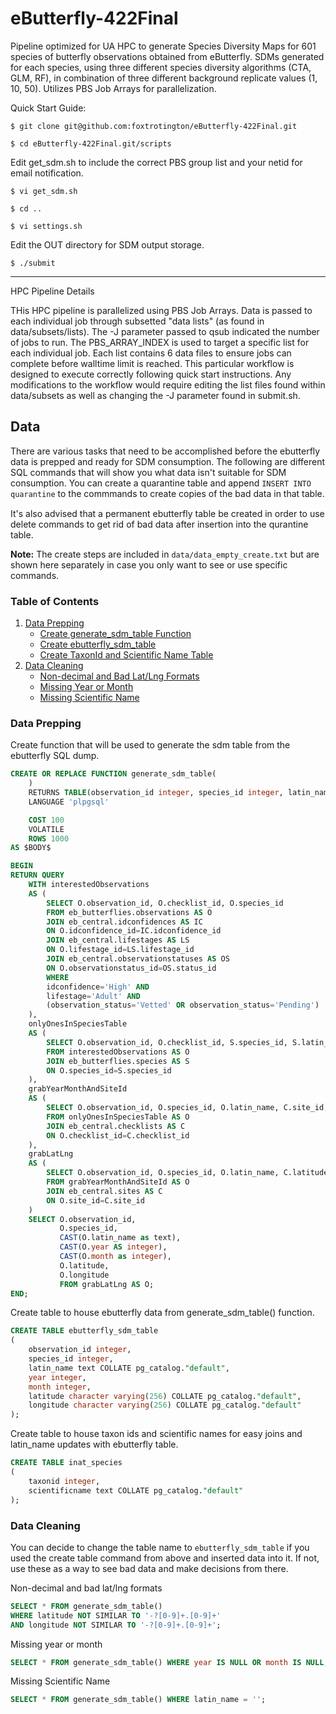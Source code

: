 # eButterfly-422Final

Pipeline optimized for UA HPC to generate Species Diversity Maps for 601 species of butterfly observations obtained from eButterfly. SDMs generated for each species, using three different species diversity algorithms (CTA, GLM, RF), in combination of three different background replicate values (1, 10, 50). Utilizes PBS Job Arrays for parallelization. 

Quick Start Guide:

    $ git clone git@github.com:foxtrotington/eButterfly-422Final.git

    $ cd eButterfly-422Final.git/scripts

Edit get_sdm.sh to include the correct PBS group list and your netid for email notification.

    $ vi get_sdm.sh

    $ cd ..

    $ vi settings.sh

Edit the OUT directory for SDM output storage. 

    $ ./submit

-------------------------------------------------------------------------------------------------------

HPC Pipeline Details

THis HPC pipeline is parallelized using PBS Job Arrays. Data is passed to each individual job through subsetted "data lists" (as found in data/subsets/lists). The -J parameter passed to qsub indicated the number of jobs to run. The PBS_ARRAY_INDEX is used to target a specific list for each individual job. Each list contains 6 data files to ensure jobs can complete before walltime limit is reached. This particular workflow is designed to execute correctly following quick start instructions. Any modifications to the workflow would require editing the list files found within data/subsets as well as changing the -J parameter found in submit.sh.

## Data

<p>There are various tasks that need to be accomplished before the ebutterfly data is prepped and ready for SDM consumption. The following are different SQL commands that will show you what data isn't suitable for SDM consumption. You can create a quarantine table and append <code>INSERT INTO quarantine</code> to the commmands to create copies of the bad data in that table.</p>

<p style="margin-top: 15px;">It's also advised that a permanent ebutterfly table be created in order to use delete commands to get rid of bad data after insertion into the qurantine table.</p>

**Note:** The create steps are included in `data/data_empty_create.txt` but are shown here separately in case you only want to see or use specific commands.

### Table of Contents
<ol>
	<li>
    	<a href="#data-prep">Data Prepping</a>
    	<ul>
            <li><a href="#create-sdm-funct">Create generate_sdm_table Function</a></li>
	        <li><a href="#create-ebutterfly">Create ebutterfly_sdm_table</a></li>
	        <li><a href="#create-taxon_sciname-table">Create TaxonId and Scientific Name Table</a></li>
    	</ul>
    </li>
    <li>
    	<a href="#data-cleaning">Data Cleaning</a>
        <ul>
            <li><a href="#bad-lat_lng">Non-decimal and Bad Lat/Lng Formats</a></li>
	        <li><a href="#missing-year_month">Missing Year or Month</a></li>
	        <li><a href="#missing-sciname">Missing Scientific Name</a></li>
        </ul>
    </li>
</ol>

### Data Prepping
<p id="create-sdm-funct">Create function that will be used to generate the sdm table from the ebutterfly SQL dump.</p>

```sql
CREATE OR REPLACE FUNCTION generate_sdm_table(
	)
    RETURNS TABLE(observation_id integer, species_id integer, latin_name text, year integer, month integer, latitude character varying, longitude character varying) 
    LANGUAGE 'plpgsql'

    COST 100
    VOLATILE 
    ROWS 1000
AS $BODY$

BEGIN 
RETURN QUERY 
	WITH interestedObservations
    AS (
        SELECT O.observation_id, O.checklist_id, O.species_id
        FROM eb_butterflies.observations AS O 
        JOIN eb_central.idconfidences AS IC
        ON O.idconfidence_id=IC.idconfidence_id
        JOIN eb_central.lifestages AS LS
        ON O.lifestage_id=LS.lifestage_id
        JOIN eb_central.observationstatuses AS OS
        ON O.observationstatus_id=OS.status_id
        WHERE 
        idconfidence='High' AND
        lifestage='Adult' AND
        (observation_status='Vetted' OR observation_status='Pending')
    ), 
    onlyOnesInSpeciesTable
    AS (
    	SELECT O.observation_id, O.checklist_id, S.species_id, S.latin_name 
        FROM interestedObservations AS O
        JOIN eb_butterflies.species AS S
        ON O.species_id=S.species_id
    ),
    grabYearMonthAndSiteId
    AS (
    	SELECT O.observation_id, O.species_id, O.latin_name, C.site_id, C.year, C.month
        FROM onlyOnesInSpeciesTable AS O 
        JOIN eb_central.checklists AS C 
        ON O.checklist_id=C.checklist_id
    ),
    grabLatLng 
    AS (
        SELECT O.observation_id, O.species_id, O.latin_name, C.latitude, C.longitude, O.year, O.month
        FROM grabYearMonthAndSiteId AS O 
        JOIN eb_central.sites AS C 
        ON O.site_id=C.site_id
    ) 
    SELECT O.observation_id, 
    	   O.species_id, 
           CAST(O.latin_name as text), 
           CAST(O.year AS integer), 
           CAST(O.month as integer), 
           O.latitude, 
           O.longitude 
           FROM grabLatLng AS O;
END;
```

<p id="create-ebutterfly">Create table to house ebutterfly data from generate_sdm_table() function.</p>

```sql
CREATE TABLE ebutterfly_sdm_table
(
    observation_id integer,
    species_id integer,
    latin_name text COLLATE pg_catalog."default",
    year integer,
    month integer,
    latitude character varying(256) COLLATE pg_catalog."default",
    longitude character varying(256) COLLATE pg_catalog."default"
);
```

<p id="create-taxon_sciname-table">Create table to house taxon ids and scientific names for easy joins and latin_name updates with ebutterfly table.</p>

```sql 
CREATE TABLE inat_species
(
    taxonid integer,
    scientificname text COLLATE pg_catalog."default"
);
```


### Data Cleaning
<p>You can decide to change the table name to <code>ebutterfly_sdm_table</code> if you used the create table command from above and inserted data into it. If not, use these as a way to see bad data and make decisions from there.<p>

<p id="bad-lat_lng">Non-decimal and bad lat/lng formats</p>

```sql
SELECT * FROM generate_sdm_table()
WHERE latitude NOT SIMILAR TO '-?[0-9]+.[0-9]+' 
AND longitude NOT SIMILAR TO '-?[0-9]+.[0-9]+';
```


<p id="missing-year_month">Missing year or month</p>

```sql
SELECT * FROM generate_sdm_table() WHERE year IS NULL OR month IS NULL;
```


<p id="missing-sciname">Missing Scientific Name</p>

```sql
SELECT * FROM generate_sdm_table() WHERE latin_name = '';
```



